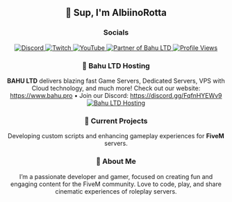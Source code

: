 <h2 align="center">👋 Sup, I'm AlbiinoRotta</h2>

<h3 align="center">Socials</h3>

<p align="center">
  <a href="https://discord.com/users/427916956553707523">
    <img alt="Discord" src="https://img.shields.io/badge/AlbiinoRotta-5865F2?logo=discord&logoColor=white&style=for-the-badge">
  </a>
  <a href="https://twitch.tv/tiedustelupresidentti">
    <img alt="Twitch" src="https://img.shields.io/badge/Tiedustelupresidentti-9146FF?logo=twitch&logoColor=white&style=for-the-badge">
  </a>
  <a href="https://www.youtube.com/@AlbiinoRotta">
    <img alt="YouTube" src="https://img.shields.io/badge/AlbiinoRotta-FF0000?logo=youtube&logoColor=white&style=for-the-badge">
  </a>
  <a href="https://www.bahu.pro">
    <img alt="Partner of Bahu LTD" src="https://img.shields.io/badge/Partner%20of%20Bahu%20LTD-00BFFF?style=for-the-badge">
  </a>
  <a href="https://komarev.com/ghpvc/?username=albiinorotta">
    <img alt="Profile Views" src="https://komarev.com/ghpvc/?username=albbinorotta&color=0b84fe&style=for-the-badge">
  </a>
</p>

<h3 align="center">🚀 Bahu LTD Hosting</h3>
<p align="center">
  <b>BAHU LTD</b> delivers blazing fast Game Servers, Dedicated Servers, VPS with Cloud technology, and much more!  
  Check out our website: <a href="https://www.bahu.pro">https://www.bahu.pro</a> • Join our Discord: <a href="https://discord.gg/FqfnHYEWv9">https://discord.gg/FqfnHYEWv9</a>
  <br/>
  <a href="https://www.bahu.pro">
    <img alt="Bahu LTD Hosting" src="https://img.shields.io/badge/BAHU%20LTD-Game%20Servers%20&%20VPS-00BFFF?style=for-the-badge&logo=cloud&logoColor=white">
  </a>
</p>

<h3 align="center">🔭 Current Projects</h3>
<p align="center">
  Developing custom scripts and enhancing gameplay experiences for <b>FiveM</b> servers.  
  <br/>
</p>

<h3 align="center">🌱 About Me</h3>
<p align="center">
  I’m a passionate developer and gamer, focused on creating fun and engaging content for the FiveM community.  
  Love to code, play, and share cinematic experiences of roleplay servers.
</p>
